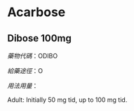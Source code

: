 # Acarbose

## Dibose 100mg

*藥物代碼*：ODIBO

*給藥途徑*：O

*用法用量*：

Adult: Initially 50 mg tid, up to 100 mg tid.

